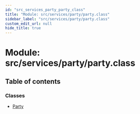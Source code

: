 ```yaml
---
id: "src_services_party_party_class"
title: "Module: src/services/party/party.class"
sidebar_label: "src/services/party/party.class"
custom_edit_url: null
hide_title: true
---
```


# Module: src/services/party/party.class

## Table of contents

### Classes

- [Party](../classes/src_services_party_party_class.party.md)
